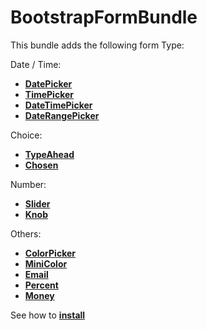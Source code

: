 BootstrapFormBundle
===================

This bundle adds the following form Type:

Date / Time:
* [**DatePicker**][1]
* [**TimePicker**][2]
* [**DateTimePicker**][4]
* [**DateRangePicker**][7]

Choice:
* [**TypeAhead**][13]
* [**Chosen**][11]

Number:
* [**Slider**][10]
* [**Knob**][12]

Others:
* [**ColorPicker**][8]
* [**MiniColor**][14]
* [**Email**][5]
* [**Percent**][6]
* [**Money**][9]

See how to [**install**][3]

[1]: Resources/doc/02-DatePicker.md
[2]: Resources/doc/02-TimePicker.md
[3]: Resources/doc/01-installation.md
[4]: Resources/doc/02-DateTimePicker.md
[5]: Resources/doc/02-Email.md
[6]: Resources/doc/02-Percent.md
[7]: Resources/doc/02-DateRangePicker.md
[8]: Resources/doc/02-ColorPicker.md
[9]: Resources/doc/02-Money.md
[10]: Resources/doc/02-Slider.md
[11]: Resources/doc/02-Chosen.md
[12]: Resources/doc/02-Knob.md
[13]: Resources/doc/02-TypeAhead.md
[14]: Resources/doc/02-MiniColors.md
